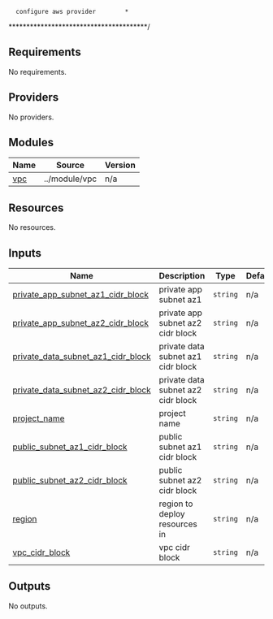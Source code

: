      configure aws provider        *
***************************************/

## Requirements

No requirements.

## Providers

No providers.

## Modules

| Name | Source | Version |
|------|--------|---------|
| <a name="module_vpc"></a> [vpc](#module\_vpc) | ../module/vpc | n/a |

## Resources

No resources.

## Inputs

| Name | Description | Type | Default | Required |
|------|-------------|------|---------|:--------:|
| <a name="input_private_app_subnet_az1_cidr_block"></a> [private\_app\_subnet\_az1\_cidr\_block](#input\_private\_app\_subnet\_az1\_cidr\_block) | private app subnet az1 | `string` | n/a | yes |
| <a name="input_private_app_subnet_az2_cidr_block"></a> [private\_app\_subnet\_az2\_cidr\_block](#input\_private\_app\_subnet\_az2\_cidr\_block) | private app subnet az2 cidr block | `string` | n/a | yes |
| <a name="input_private_data_subnet_az1_cidr_block"></a> [private\_data\_subnet\_az1\_cidr\_block](#input\_private\_data\_subnet\_az1\_cidr\_block) | private data subnet az1 cidr block | `string` | n/a | yes |
| <a name="input_private_data_subnet_az2_cidr_block"></a> [private\_data\_subnet\_az2\_cidr\_block](#input\_private\_data\_subnet\_az2\_cidr\_block) | private data subnet az2 cidr block | `string` | n/a | yes |
| <a name="input_project_name"></a> [project\_name](#input\_project\_name) | project name | `string` | n/a | yes |
| <a name="input_public_subnet_az1_cidr_block"></a> [public\_subnet\_az1\_cidr\_block](#input\_public\_subnet\_az1\_cidr\_block) | public subnet az1 cidr block | `string` | n/a | yes |
| <a name="input_public_subnet_az2_cidr_block"></a> [public\_subnet\_az2\_cidr\_block](#input\_public\_subnet\_az2\_cidr\_block) | public subnet az2 cidr block | `string` | n/a | yes |
| <a name="input_region"></a> [region](#input\_region) | region to deploy resources in | `string` | n/a | yes |
| <a name="input_vpc_cidr_block"></a> [vpc\_cidr\_block](#input\_vpc\_cidr\_block) | vpc cidr block | `string` | n/a | yes |

## Outputs

No outputs.
